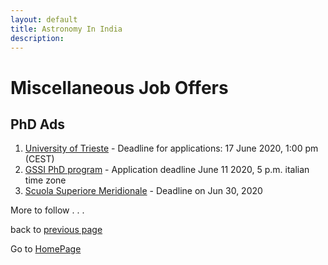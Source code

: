 ```yaml
---
layout: default
title: Astronomy In India
description: 
---
```

# Miscellaneous Job Offers

## PhD Ads

1. [University of Trieste](http://web.units.it/dottorato/fisica/en/node/2753) - Deadline for applications: 17 June 2020, 1:00 pm (CEST)
2. [GSSI PhD program](https://applications.gssi.it/phd/) - Application deadline June 11 2020, 5 p.m. italian time zone
3. [Scuola Superiore Meridionale](http://www.ssm.unina.it/en/phd-program-in-cosmology-space-science-space-technology-space-eng/) - Deadline on Jun 30, 2020

More to follow . . .

back to [previous page](./)

Go to [HomePage](./../index.md)
